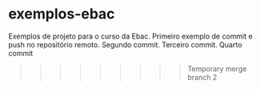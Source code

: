 # exemplos-ebac

Exemplos de projeto para o curso da Ebac.
Primeiro exemplo de commit e push no repositório remoto.
Segundo commit.
Terceiro commit.
Quarto commit

> > > > > > > > > Temporary merge branch 2
